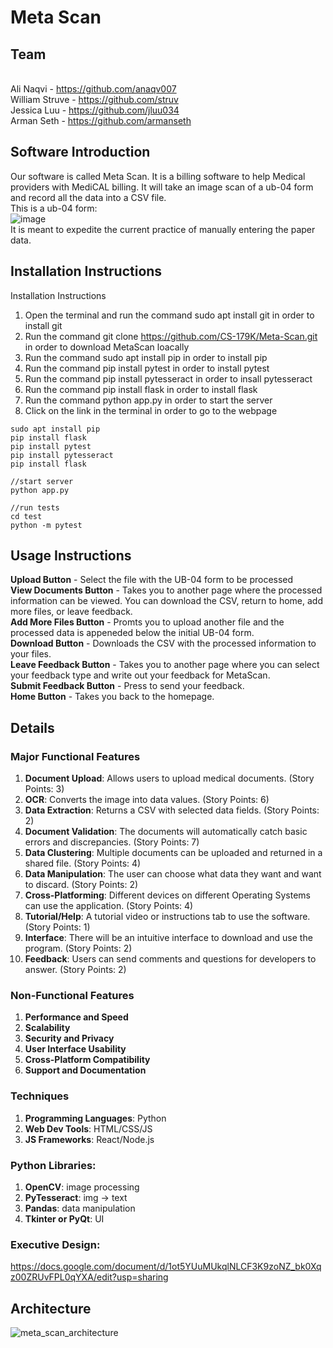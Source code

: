 # Meta Scan
## Team
<br>Ali Naqvi - https://github.com/anaqv007
<br>William Struve - https://github.com/struv
<br>Jessica Luu - https://github.com/jluu034
<br>Arman Seth - https://github.com/armanseth

## Software Introduction
Our software is called Meta Scan. It is a billing software to help Medical providers with MediCAL billing. It will take an image scan of a ub-04 form and record all the data into a CSV file.
<br>This is a ub-04 form:
<br>![image](https://github.com/user-attachments/assets/b806edd8-fc13-41bb-bcc6-783dcc262641)
<br>It is meant to expedite the current practice of manually entering the paper data.
<br>

## Installation Instructions
Installation Instructions
1. Open the terminal and run the command sudo apt install git in order to install git
2. Run the command git clone https://github.com/CS-179K/Meta-Scan.git in order to download MetaScan loacally
3. Run the command sudo apt install pip in order to install pip
4. Run the command pip install pytest in order to install pytest
5. Run the command pip install pytesseract in order to insall pytesseract
6. Run the command pip install flask in order to install flask
7. Run the command python app.py in order to start the server
8. Click on the link in the terminal in order to go to the webpage

```
sudo apt install pip
pip install flask
pip install pytest
pip install pytesseract
pip install flask

//start server
python app.py

//run tests
cd test
python -m pytest
```

## Usage Instructions
**Upload Button** - Select the file with the UB-04 form to be processed <br/>
**View Documents Button** - Takes you to another page where the processed information can be viewed. You can download the CSV, return to home, add more files, or leave feedback.<br/>
**Add More Files Button** - Promts you to upload another file and the processed data is appeneded below the initial UB-04 form.<br/>
**Download Button** - Downloads the CSV with the processed information to your files.<br/>
**Leave Feedback Button** - Takes you to another page where you can select your feedback type and write out your feedback for MetaScan.<br/>
**Submit Feedback Button** - Press to send your feedback.<br/>
**Home Button** - Takes you back to the homepage.

## Details
### Major Functional Features
1. **Document Upload**: Allows users to upload medical documents. (Story Points: 3)
2. **OCR**: Converts the image into data values. (Story Points: 6)
3. **Data Extraction**:  Returns a CSV with selected data fields. (Story Points: 2)
4. **Document Validation**: The documents will automatically catch basic errors and discrepancies. (Story Points: 7)
5. **Data Clustering**: Multiple documents can be uploaded and returned in a shared file. (Story Points: 4)
6. **Data Manipulation**: The user can choose what data they want and want to discard. (Story Points: 2)
7. **Cross-Platforming**: Different devices on different Operating Systems can use the application. (Story Points: 4)
8. **Tutorial/Help**: A tutorial video or instructions tab to use the software. (Story Points: 1)
9. **Interface**: There will be an intuitive interface to download and use the program. (Story Points: 2)
10. **Feedback**: Users can send comments and questions for developers to answer. (Story Points: 2)

### Non-Functional Features
1. **Performance and Speed**
2. **Scalability**
3. **Security and Privacy**
4. **User Interface Usability**
5. **Cross-Platform Compatibility**
6. **Support and Documentation**

### Techniques
1. **Programming Languages**: Python
2. **Web Dev Tools**: HTML/CSS/JS
3. **JS Frameworks**: React/Node.js

### Python Libraries:
1. **OpenCV**: image processing
2. **PyTesseract**: img -> text
3. **Pandas**: data manipulation
4. **Tkinter or PyQt**: UI

### Executive Design:
https://docs.google.com/document/d/1ot5YUuMUkqlNLCF3K9zoNZ_bk0Xqz00ZRUvFPL0qYXA/edit?usp=sharing

## Architecture
![meta_scan_architecture](https://github.com/user-attachments/assets/bf7e0851-ecc9-4cbd-ad06-26af4615f3da)
